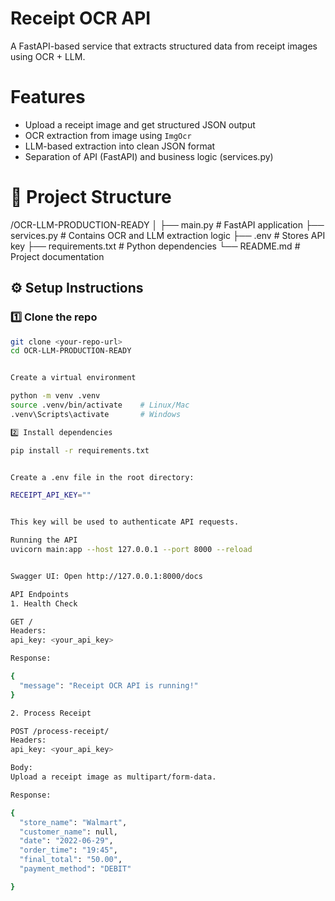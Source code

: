 # Receipt OCR API
A FastAPI-based service that extracts structured data from receipt images using OCR + LLM.

#  Features
- Upload a receipt image and get structured JSON output
- OCR extraction from image using `ImgOcr`
- LLM-based extraction into clean JSON format
- Separation of API (FastAPI) and business logic (services.py)

# 📂 Project Structure
/OCR-LLM-PRODUCTION-READY
│
├── main.py # FastAPI application
├── services.py # Contains OCR and LLM extraction logic
├── .env # Stores API key
├── requirements.txt # Python dependencies
└── README.md # Project documentation


## ⚙️ Setup Instructions

### 1️⃣ Clone the repo
```bash
git clone <your-repo-url>
cd OCR-LLM-PRODUCTION-READY


Create a virtual environment

python -m venv .venv
source .venv/bin/activate    # Linux/Mac
.venv\Scripts\activate       # Windows

2️⃣ Install dependencies

pip install -r requirements.txt


Create a .env file in the root directory:

RECEIPT_API_KEY=""


This key will be used to authenticate API requests.

Running the API
uvicorn main:app --host 127.0.0.1 --port 8000 --reload


Swagger UI: Open http://127.0.0.1:8000/docs

API Endpoints
1. Health Check

GET /
Headers:
api_key: <your_api_key>

Response:

{
  "message": "Receipt OCR API is running!"
}

2. Process Receipt

POST /process-receipt/
Headers:
api_key: <your_api_key>

Body:
Upload a receipt image as multipart/form-data.

Response:

{
  "store_name": "Walmart",
  "customer_name": null,
  "date": "2022-06-29",
  "order_time": "19:45",
  "final_total": "50.00",
  "payment_method": "DEBIT"

}
